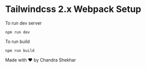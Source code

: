 # Tailwindcss 2.x Webpack Setup

To run dev server

```
npm run dev
```

To run build

```
npm run build
```

Made with ❤️ by Chandra Shekhar

